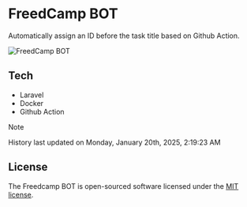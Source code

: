 # FreedCamp BOT

Automatically assign an ID before the task title based on Github Action.

![FreedCamp BOT](https://repository-images.githubusercontent.com/737932867/7d34798b-2680-471c-b089-a78a718d3d6a)

## Tech

- Laravel
- Docker
- Github Action

> [!NOTE]  
> History last updated on Monday, January 20th, 2025, 2:19:23 AM

## License

The Freedcamp BOT is open-sourced software licensed under the [MIT license](https://opensource.org/licenses/MIT).
